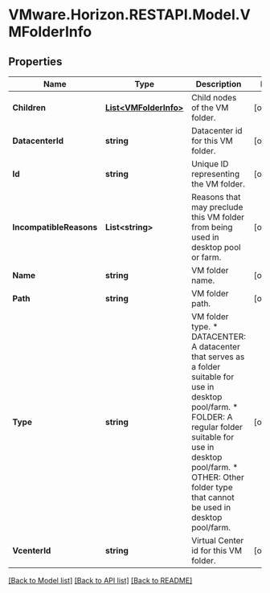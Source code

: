 # VMware.Horizon.RESTAPI.Model.VMFolderInfo
## Properties

Name | Type | Description | Notes
------------ | ------------- | ------------- | -------------
**Children** | [**List&lt;VMFolderInfo&gt;**](VMFolderInfo.md) | Child nodes of the VM folder. | [optional] 
**DatacenterId** | **string** | Datacenter id for this VM folder. | [optional] 
**Id** | **string** | Unique ID representing the VM folder. | [optional] 
**IncompatibleReasons** | **List&lt;string&gt;** | Reasons that may preclude this VM folder from being used in desktop pool or farm. | [optional] 
**Name** | **string** | VM folder name. | [optional] 
**Path** | **string** | VM folder path. | [optional] 
**Type** | **string** | VM folder type. * DATACENTER: A datacenter that serves as a folder suitable for use in desktop pool/farm. * FOLDER: A regular folder suitable for use in desktop pool/farm. * OTHER: Other folder type that cannot be used in desktop pool/farm. | [optional] 
**VcenterId** | **string** | Virtual Center id for this VM folder. | [optional] 

[[Back to Model list]](../README.md#documentation-for-models) [[Back to API list]](../README.md#documentation-for-api-endpoints) [[Back to README]](../README.md)

